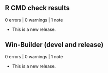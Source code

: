 ## R CMD check results

0 errors | 0 warnings | 1 note

* This is a new release.

## Win-Builder (devel and release)

0 errors | 0 warnings | 1 note

* This is a new release.
